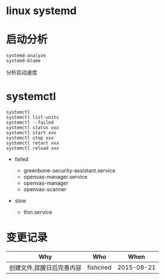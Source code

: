 # linux systemd

# 启动分析

```
systemd-analyze
systemd-blame
```

分析启动速度

# systemctl

```
systemctl
systemctl list-units
systemctl --failed
systemctl status xxx
systemctl start xxx
systemctl stop xxx
systemctl retart xxx
systemctl reload xxx
```


- failed 
    - greenbone-security-assistant.service
    - openvas-manager.service
    - openvas-manager
    - openvas-scanner

- slow
    - thin.service


# 变更记录

| Why                       | Who       | When       |
|---------------------------|-----------|------------|
| 创建文件,提醒日后完善内容 | fishcired | 2015-08-21 |
